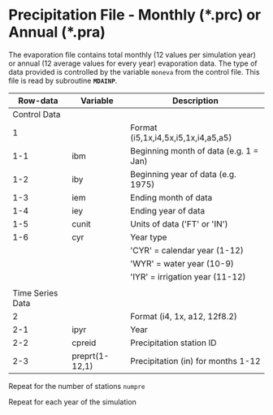 # Precipitation File - Monthly (\*.prc) or Annual (\*.pra) #

The evaporation file contains total monthly (12 values per simulation year) or annual (12 average values for every year) evaporation data. The type 
of data provided is controlled by the variable `moneva` from the control file. This file is read by subroutine **`MDAINP`**.

| Row-data							| Variable						| Description 								|				
| ------------------				| --------------------			| --------									|
| Control Data						| 								| 											|
| 1 								| 								| Format (i5,1x,i4,5x,i5,1x,i4,a5,a5)
| 1-1								| ibm							| Beginning month of data (e.g. 1 = Jan)
| 1-2								| iby							| Beginning year of data (e.g. 1975)		
| 1-3								| iem							| Ending month of data
| 1-4								| iey							| Ending year of data 
| 1-5								| cunit							| Units of data ('FT' or 'IN')
| 1-6								| cyr							| Year type 
| 									| 								| 'CYR' = calendar year (1-12)
| 									| 								| 'WYR' = water year (10-9)
| 									| 								| 'IYR' = irrigation year (11-12) 
| | | |
| Time Series Data | | |
| 2									| 								| Format (i4, 1x, a12, 12f8.2)
| 2-1								| ipyr							| Year
| 2-2								| cpreid						| Precipitation station ID
| 2-3								| preprt(1-12,1)				| Precipitation (in) for months 1-12

Repeat for the number of stations `numpre`

Repeat for each year of the simulation

